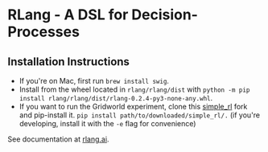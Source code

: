 # RLang - A DSL for Decision-Processes

## Installation Instructions

- If you're on Mac, first run `brew install swig`.
- Install from the wheel located in `rlang/rlang/dist` with `python -m pip install rlang/rlang/dist/rlang-0.2.4-py3-none-any.whl`.
- If you want to run the Gridworld experiment, clone this [simple_rl](https://github.com/rafarodsa/simple_rl) fork and pip-install it.
    ```pip install path/to/downloaded/simple_rl/.``` (if you're developing, install it with the `-e` flag for convenience)

See documentation at [rlang.ai](http://rlang.ai/).


